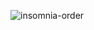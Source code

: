 ![insomnia-order](https://github.com/TiagoPdaS/burguer-order/assets/77899501/411c57a8-ae25-4c52-8279-7883d8ff28a6)
